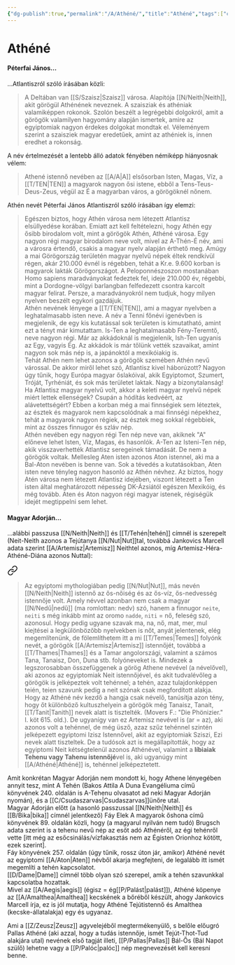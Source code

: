 ```yaml
---
{"dg-publish":true,"permalink":"/A/Athéné/","title":"Athéné","tags":["containstransclusions"],"created":"2023-10-13T01:08","updated":"2024-04-05T19:01"}
---
```



# Athéné

#### Péterfai János...

...Atlantiszról szóló írásában közli:  
> A Deltában van [[S/Szaisz\|Szaisz]] városa. Alapítója [[N/Neith\|Neith]], akit görögül Athénének neveznek. A szaisziak és athéniak valamiképpen rokonok. Szolón beszélt a legrégebbi dolgokról, amit a görögök valamilyen hagyomány alapján ismertek, amire az egyiptomiak nagyon érdekes dolgokat mondtak el. Véleményem szerint a szaisziek magyar eredetűek, amint az athéniek is, innen eredhet a rokonság.  

A név értelmezését a lentebb álló adatok fényében némiképp hiányosnak vélem:  
> Athené istennő nevében az [[A/A\|A]] elsősorban Isten, Magas, Víz, a [[T/TEN\|TEN]] a magyarok nagyon ősi istene, ebből a Tens-Teus-Deus-Zeus, végül az É a magyarban város, a görögöknél nőnem.  

Athén nevét Péterfai János Atlantiszról szóló írásában így elemzi:  
> Egészen biztos, hogy Athén városa nem létezett Atlantisz elsüllyedése korában. Emiatt azt kell feltételezni, hogy Athén egy ősibb birodalom volt, mint a görögök Athén, Athéné városa. Egy nagyon régi magyar birodalom neve volt, mivel az A-Thén-É név, ami a városra értendő, csakis a magyar nyelv alapján érthető meg. Amúgy a mai Görögország területén magyar nyelvű népek éltek rendkívül régen, akár 210.000 évnél is régebben, tehát a Kr.e. 9.600 korban is magyarok lakták Görögországot. A Peloponnészoszon mostanában Homo sapiens maradványokat fedeztek fel, ideje 210.000 év, régebbi, mint a Dordogne-völgyi barlangban felfedezett csontra karcolt magyar felirat. Persze, a maradványokról nem tudjuk, hogy milyen nyelven beszélt egykori gazdájuk.  
> Athén nevének lényege a [[T/TEN\|TEN]], ami a magyar nyelvben a leghatalmasabb isten neve. A név a Tenni főnévi igenévben is megjelenik, de egy kis kutatással sok területen is kimutatható, amint ezt a tényt már kimutattam. Is-Ten a leghatalmasabb Fény-Teremtő, neve nagyon régi. Már az akkádoknál is megjelenik, Ish-Ten ugyanis az Egy, vagyis Ég. Az akkádok is már tőlünk vették szavaikat, amint nagyon sok más nép is, a japánoktól a mexikóiakig is.  
> Tehát Athén nem lehet azonos a görögök szemében Athén nevű várossal. De akkor miről lehet szó, Atlantisz kivel háborúzott? Nagyon úgy tűnik, hogy Európa magyar őslakóival, akik Egyiptomot, Szumert, Tróját, Tyrhéniát, és sok más területet laktak. Nagy a bizonytalanság! Ha Atlantisz magyar nyelvű volt, akkor a keleti magyar nyelvű népek miért lettek ellenségek? Csupán a hódítás kedvéért, az alávetettségért? Ebben a korban még a mai finnségiek sem léteztek, az észtek és magyarok nem kapcsolódnak a mai finnségi népekhez, tehát a magyarok nagyon régiek, az észtek meg sokkal régebbiek, mint az összes finnugor és szláv nép.  
> Athén nevében egy nagyon régi Ten nép neve van, akiknek "A" előneve lehet Isten, Víz, Magas, és hasonlók. A-Ten az Isteni-Ten nép, akik visszaverhették Atlantisz seregeinek támadását. De nem a görögök voltak. Mellesleg Aten isten azonos Aton istennel, aki ma a Bal-Aton nevében is benne van. Sok a tévedés a kutatásokban, Aten isten neve tényleg nagyon hasonló az Athén névhez. Az biztos, hogy Atén városa nem létezett Atlantisz idejében, viszont létezett a Ten isten által meghatározott népesség DK-Ázsiától egészen Mexikóig, és még tovább. Aten és Aton nagyon régi magyar istenek, régiségük idejét megtippelni sem lehet.  

#### Magyar Adorján...

...alábbi passzusa [[N/Neith\|Neith]] és [[T/Tehén\|tehén]] címnél is szerepelt (Neit-Neith azonos a Tejútanya [[N/Nut\|Nut]]tal, továbbá Jankovics Marcell adata szerint [[A/Artemisz\|Artemisz]] Neithtel azonos, míg Artemisz-Héra-Athéné-Diána azonos Nuttal):  

<div class="transclusion internal-embed is-loaded"><a class="markdown-embed-link" href="/t/tehen/#lxp7ia" aria-label="Open link"><svg xmlns="http://www.w3.org/2000/svg" width="24" height="24" viewBox="0 0 24 24" fill="none" stroke="currentColor" stroke-width="2" stroke-linecap="round" stroke-linejoin="round" class="svg-icon lucide-link"><path d="M10 13a5 5 0 0 0 7.54.54l3-3a5 5 0 0 0-7.07-7.07l-1.72 1.71"></path><path d="M14 11a5 5 0 0 0-7.54-.54l-3 3a5 5 0 0 0 7.07 7.07l1.71-1.71"></path></svg></a><div class="markdown-embed">



> Az egyiptomi mythologiában pedig [[N/Nut\|Nut]], más nevén [[N/Neith\|Neith]] istennő az ős-nőiség és az ős-víz, ős-nedvesség istennője volt. Amely névvel azonban nem csak a magyar [[N/Nedű\|nedű]] (ma romlottan: nedv) szó, hanem a finnugor `neite`, `neiti` s még inkább mint az oromo `nadde`, `niti` = nő, feleség szó, azonosul. Hogy pedig ugyane szavak ma, na, nő, mat, mer, mul kiejtései a legkülönbözőbb nyelvekben is nőt, anyát jelentenek, elég megemlítenünk, de fölemlíthetem itt a mi [[T/Temes\|Temes]] folyónk nevét, a görögök [[A/Artemisz\|Artemisz]] istennőjét, továbbá a [[T/Thames\|Thames]] és a Tamar angolországi, valamint a számos Tana, Tanaisz, Don, Duna stb. folyóneveket is. Mindezek a legszorosabban összefüggenek a görög Athene nevével (a névelővel), aki azonos az egyiptomiak Neit istennőjével, és akit tudvalévőleg a görögök is jelképeztek volt tehénnel; a tehén, azaz tulajdonképpen teién, teien szavunk pedig a neit szónak csak megfordított alakja. Hogy az Athéné név kezdő a hangja csak névelő, tanúsítja azon tény, hogy őt különböző kultuszhelyein a görögök még Tanaisz, Tanait, [[T/Tanit\|Tanith]] nevek alatt is tisztelték. (Movers F.: "Die Phönizier." I. köt 615. old.). De ugyanígy van ez Artemisz nevével is (ar = az), aki azonos volt a tehénnel, de még üsző, azaz szűz tehénnel szintén jelképezett egyiptomi Izisz Istennővel, akit az egyiptomiak Sziszi, Ezi nevek alatt tiszteltek. De a tudósok azt is megállapították, hogy az egyiptomi Neit kétségtelenül azonos Athénével, valamint a **líbiaiak Tehenu vagy Tahenu istennőjé**vel is, aki ugyanúgy mint [[A/Athéné\|Athéné]] is, tehénnel jelképeztetett.  


</div></div>


Amit konkrétan Magyar Adorján nem mondott ki, hogy Athene lényegében annyit tesz, mint A Tehén (Bakos Attila A Duna Evangéliuma című könyvének 240. oldalán is A-Tehenu olvasatot ad neki Magyar Adorján nyomán), és a [[C/Csudaszarvas\|Csudaszarvas]]ünőre utal.  
Magyar Adorján előtt (a hasonló passzussal [[N/Neith\|Neith]] és [[B/Bika\|bika]] címnél jelentkező) Fáy Elek A magyarok őshona című könyvének 89. oldalán közli, hogy (a magyarul nyilván nem tudó) Brugsch adata szerint is a tehenu nevű nép az esőt adó Athénéről, az égi tehénről vette \[itt még az esőcsinálás/vízfakasztás nem az Égisten Orionhoz kötött, ezek szerint\].  
Fáy könyvének 257. oldalán (úgy tűnik, rossz úton jár, amikor) Athéné nevét az egyiptomi [[A/Aton\|Aten]] névből akarja megfejteni, de legalább itt ismét megemlíti a tehén kapcsolatot.  
[[D/Dame\|Dame]] címnél több olyan szó szerepel, amik a tehén szavunkkal kapcsolatba hozattak.  
Mivel az [[A/Aegis\|aegis]] (égisz = ég[[P/Palást\|palást]]), Athéné köpenye az [[A/Amalthea\|Amalthea]] kecskének a bőréből készült, ahogy Jankovics Marcell írja, ez is jól mutatja, hogy Athéné Tejútistennő és Amalthea (kecske-állatalakja) egy és ugyanaz.  

Ami a [[Z/Zeusz\|Zeusz]] agyvelejéből megtermékenyülő, s belőle előugró Pallas Athéné (aki azzal, hogy a tudás istennője, ismét Tejút-Thot-Tud alakjára utal) nevének első tagját illeti, [[P/Pallas\|Pallas]] Bál-Ős (Bál Napot szülő) lehetne vagy a [[P/Palóc\|palóc]] nép megnevezését kell keresni benne.  
